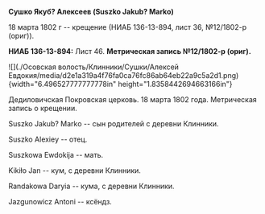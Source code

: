 **Сушко Якуб? Алексеев (Suszko Jakub? Marko)**

18 марта 1802 г -- крещение (НИАБ 136-13-894, лист 36, №12/1802-р
(ориг)).

**НИАБ 136-13-894:** Лист 46. **Метрическая запись №12/1802-р (ориг).**

![](./Осовская волость/Клинники/Сушки/Алексей Евдокия/media/d2e1a319a4f76fa0ca76fc86ab64eb22a9c5a2d1.png){width="6.496527777777778in"
height="1.8358442694663166in"}

Дедиловичская Покровская церковь. 18 марта 1802 года. Метрическая запись
о крещении.

Suszko Jakub? Markо -- сын родителей с деревни Клинники.

Suszko Alexiеy -- отец.

Suszkowa Ewdokija -- мать.

Kikiło Jan -- кум, с деревни Клинники.

Randakowa Daryia -- кума, с деревни Клинники.

Jazgunowicz Antoni -- ксёндз.
